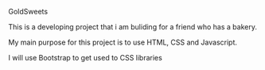 GoldSweets

This is a developing project that i am buliding for a friend who has a bakery.

My main purpose for this project is to use HTML, CSS and Javascript.

I will use Bootstrap to get used to CSS libraries
